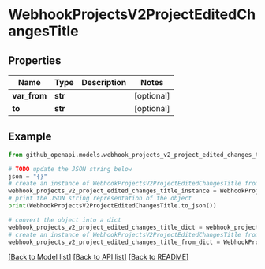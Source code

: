 # WebhookProjectsV2ProjectEditedChangesTitle


## Properties

Name | Type | Description | Notes
------------ | ------------- | ------------- | -------------
**var_from** | **str** |  | [optional] 
**to** | **str** |  | [optional] 

## Example

```python
from github_openapi.models.webhook_projects_v2_project_edited_changes_title import WebhookProjectsV2ProjectEditedChangesTitle

# TODO update the JSON string below
json = "{}"
# create an instance of WebhookProjectsV2ProjectEditedChangesTitle from a JSON string
webhook_projects_v2_project_edited_changes_title_instance = WebhookProjectsV2ProjectEditedChangesTitle.from_json(json)
# print the JSON string representation of the object
print(WebhookProjectsV2ProjectEditedChangesTitle.to_json())

# convert the object into a dict
webhook_projects_v2_project_edited_changes_title_dict = webhook_projects_v2_project_edited_changes_title_instance.to_dict()
# create an instance of WebhookProjectsV2ProjectEditedChangesTitle from a dict
webhook_projects_v2_project_edited_changes_title_from_dict = WebhookProjectsV2ProjectEditedChangesTitle.from_dict(webhook_projects_v2_project_edited_changes_title_dict)
```
[[Back to Model list]](../README.md#documentation-for-models) [[Back to API list]](../README.md#documentation-for-api-endpoints) [[Back to README]](../README.md)


